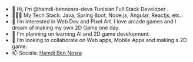 - 👋 Hi, I’m @hamdi-bennosra-deva Tunisian Full Stack Developer . 
- 🧑🏻‍💻 My Tech Stack: Java, Spring Boot, Node.js, Angular, Reactjs, etc..
- 👀 I’m interested in Web Dev and Pixel Art. I love arcade games and I dream of making my own 2D Game one day. 
- 🌱 I'm planning on learning AI and 2D game development. 
- 💞️ I’m looking to collaborate on Web apps, Mobile Apps and making a 2D game. 
- 📫 Socials: <a href="https://linktr.ee/Hamdi.bennosra.dev">Hamdi Ben Nosra</a>

<!---
hamdi-bennosra-dev/hamdi-bennosra-dev is a ✨ special ✨ repository because its `README.md` (this file) appears on your GitHub profile.
You can click the Preview link to take a look at your changes.
--->
